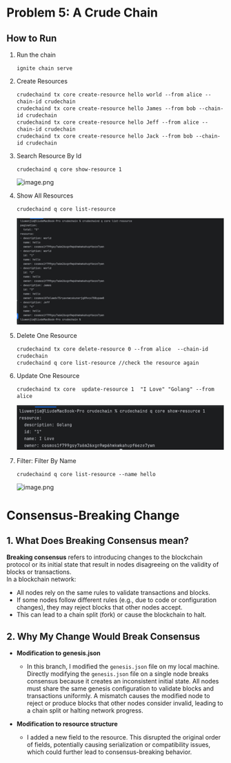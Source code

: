 # Problem 5: A Crude Chain

## How to Run

1. Run the chain
    ```shell
    ignite chain serve
   ```
   
2. Create Resources
    ```shell
    crudechaind tx core create-resource hello world --from alice --chain-id crudechain
    crudechaind tx core create-resource hello James --from bob --chain-id crudechain
    crudechaind tx core create-resource hello Jeff --from alice --chain-id crudechain
    crudechaind tx core create-resource hello Jack --from bob --chain-id crudechain
   ```

3. Search Resource By Id
    ```shell
   crudechaind q core show-resource 1
   ```
   ![image.png](docs/resource1.png)
4. Show All Resources 
    ```shell
   crudechaind q core list-resource
   ```
   ![image.png](docs/all_resources.png)
5. Delete One Resource
    ```shell
   crudechaind tx core delete-resource 0 --from alice  --chain-id crudechain
   crudechaind q core list-resource //check the resource again
   ```
6. Update One Resource
    ```shell
   crudechaind tx core  update-resource 1  "I Love" "Golang" --from alice
   ```
   ![image.png](docs/check_after_update.png)
7. Filter: Filter By Name
    ```shell
   crudechaind q core list-resource --name hello
   ```
   ![image.png](docs/Filter.png)
# Consensus-Breaking Change

## 1. What Does Breaking Consensus mean?
**Breaking consensus** refers to introducing changes to the blockchain protocol or its initial state that result in nodes disagreeing on the validity of blocks or transactions.   
In a blockchain network:
* All nodes rely on the same rules to validate transactions and blocks.
* If some nodes follow different rules (e.g., due to code or configuration changes), they may reject blocks that other nodes accept.
* This can lead to a chain split (fork) or cause the blockchain to halt.

## 2. Why My Change Would Break Consensus
- **Modification to genesis.json**
  - In this branch, I modified the `genesis.json` file on my local machine.
  Directly modifying the `genesis.json` file on a single node breaks consensus because it creates an inconsistent initial state.
  All nodes must share the same genesis configuration to validate blocks and transactions uniformly. A mismatch causes the modified node to reject or produce blocks that other nodes consider invalid, leading to a chain split or halting network progress.

- **Modification to resource structure**
  - I added a new field to the resource.
  This disrupted the original order of fields, potentially causing serialization or compatibility issues, which could further lead to consensus-breaking behavior.
